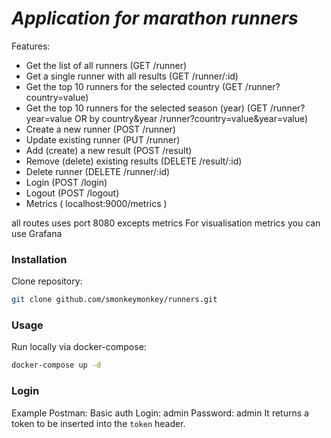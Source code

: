 # _Application for marathon runners_
Features:
- Get the list of all runners (GET /runner)
- Get a single runner with all results (GET /runner/:id)
- Get the top 10 runners for the selected country (GET  /runner?country=value)
- Get the top 10 runners for the selected season (year)  (GET /runner?year=value OR by country&year /runner?country=value&year=value)
- Create a new runner (POST /runner)
- Update existing runner (PUT /runner)
- Add (create) a new result (POST /result)
- Remove (delete) existing results (DELETE /result/:id)
- Delete runner (DELETE /runner/:id)
- Login (POST /login)
- Logout (POST /logout)
- Metrics ( localhost:9000/metrics )

all routes uses port 8080 excepts metrics
For visualisation metrics you can use Grafana
###  Installation
Clone repository:
```bash
git clone github.com/smonkeymonkey/runners.git
```
### Usage
Run locally via docker-compose:
```bash
docker-compose up -d
```
### Login
Example Postman:
Basic auth
Login: admin 
Password: admin
It returns a token to be inserted into the `token` header.